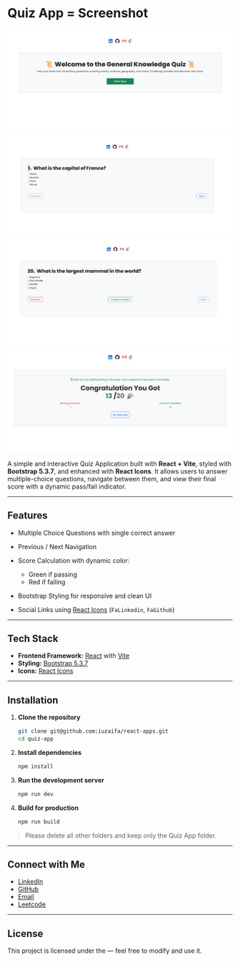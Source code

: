 # Quiz App = Screenshot
![Quiz App Screenshot](./public/q1.png)
![Quiz App Screenshot](./public/q2.png)
![Quiz App Screenshot](./public/q3.png)
![Quiz App Screenshot](./public/q4.png)


A simple and interactive Quiz Application built with **React + Vite**, styled with **Bootstrap 5.3.7**, and enhanced with **React Icons**.
It allows users to answer multiple-choice questions, navigate between them, and view their final score with a dynamic pass/fail indicator.

---

## Features

* Multiple Choice Questions with single correct answer
* Previous / Next Navigation
* Score Calculation with dynamic color:

  * Green if passing
  * Red if failing
* Bootstrap Styling for responsive and clean UI
* Social Links using [React Icons](https://react-icons.github.io/react-icons/) (`FaLinkedin`, `FaGithub`)

---

## Tech Stack

* **Frontend Framework:** [React](https://react.dev/) with [Vite](https://vitejs.dev/)
* **Styling:** [Bootstrap 5.3.7](https://getbootstrap.com/)
* **Icons:** [React Icons](https://react-icons.github.io/react-icons/)

---

## Installation

1. **Clone the repository**

   ```bash
   git clone git@github.com:iuzaifa/react-apps.git
   cd quiz-app
   ```

2. **Install dependencies**

   ```bash
   npm install
   ```

3. **Run the development server**

   ```bash
   npm run dev
   ```

4. **Build for production**

   ```bash
   npm run build
   ```

> Please delete all other folders and keep only the Quiz App folder.

---


## Connect with Me

* [LinkedIn](https://www.linkedin.com/in/iiuzaifa/)
* [GitHub](https://github.com/iuzaifa)
* [Email](httpsmailto:abuhuzaifaw7@gmail.com)
* [Leetcode](https://leetcode.com/u/abuhuzaiifa/)
---

## License

This project is licensed under the — feel free to modify and use it.

